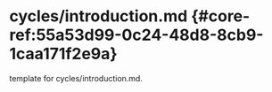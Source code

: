 # cycles/introduction.md  {#core-ref:55a53d99-0c24-48d8-8cb9-1caa171f2e9a}
 
<span class="fixme template"> template for cycles/introduction.md.</span>
